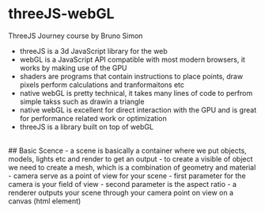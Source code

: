 # threeJS-webGL
ThreeJS Journey course by Bruno Simon
<br>
- threeJS is a 3d JavaScript library for the web
- webGL is a JavaScript API compatible with most modern browsers, it works by making use of the GPU
- shaders are programs that contain instructions to place points, draw pixels perform calculations and tranformaitons etc
- native webGL is pretty technical, it takes many lines of code to perfrom simple takss such as drawin a triangle
- native webGL is excellent for direct interaction with the GPU and is great for performance related work or optimization
- threeJS is a library built on top of webGL
<br>
## Basic Scence
- a scene is basically a container where we put objects, models, lights etc and render to get an output
- to create a visible of object we need to create a mesh, which is a combination of geometry and material
- camera serve as a point of view for your scene
- first parameter for the camera is your field of view
- second parameter is the aspect ratio
- a renderer outputs your scene through your camera point on view on a canvas (html element)
